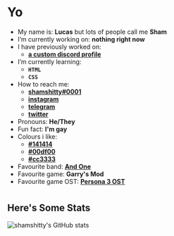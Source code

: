 # **Yo**

- My name is: **Lucas** but lots of people call me **Sham**
- I’m currently working on: **nothing right now**
- I have previously worked on:
    * [**a custom discord profile**](https://projects.shamshitty.xyz/discordprofile/)
- I’m currently learning:
    * **`HTML`**
    * **`CSS`**
- How to reach me:
    * [**shamshitty#0001**](https://discord.com/channels/@me)
    * [**instagram**](https://instagram.com/shamshitty/)
    * [**telegram**](https://t.me/shamshitty)
    * [**twitter**](https://twitter.com/shamshitty)
- Pronouns: **He/They**
- Fun fact: **I'm gay**
- Colours i like:
    * [**#141414**](https://htmlcsscolor.com/hex/141414)
    * [**#00df00**](https://htmlcsscolor.com/hex/00df00)
    * [**#cc3333**](https://htmlcsscolor.com/hex/cc3333)
- Favourite band: [**And One**](https://andone.de)
- Favourite game: **Garry's Mod**
- Favourite game OST: [**Persona 3 OST**](https://open.spotify.com/album/4yyExVOiwrE7TDZfxAGgki)

#

## **Here's Some Stats**

![shamshitty's GitHub stats](https://github-readme-stats.vercel.app/api?username=shamshitty&show_icons=true&theme=dark)
